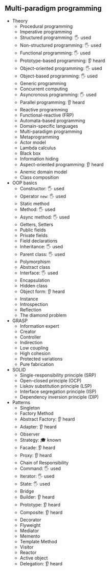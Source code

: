 ## Multi-paradigm programming

- Theory
  - Procedural programming
  - Imperative programming
  - Structured programming: 🖐️ used
  - Non-structured programming: 🖐️ used
  - Functional programming: 🖐️ used
  - Prototype-based programming: 👂 heard
  - Object-oriented programming: 🖐️ used
  - Object-based programming: 🖐️ used
  - Generic programming
  - Concurrent computing
  - Asyncronous programming: 🖐️ used
  - Parallel programming: 👂 heard
  - Reactive programming
  - Functional-reactive (FRP)
  - Automata-based programming
  - Domain-specific languages
  - Multi-paradigm programming
  - Metaprogramming
  - Actor model
  - Lambda calculus
  - Black box
  - Information hiding
  - Aspect-oriented programming: 👂 heard
  - Anemic domain model
  - Class composition
- OOP basics
  - Constructor: 🖐️ used
  - Operator `new`: 🖐️ used
  - Static method
  - Method: 🖐️ used
  - Async method: 🖐️ used
  - Getters, Setters
  - Public fields
  - Private fields
  - Field declarations
  - Inheritance: 🖐️ used
  - Parent class: 🖐️ used
  - Polymorphism
  - Abstract class
  - Interface: 🖐️ used
  - Encapsulation
  - Hidden class
  - Object form: 👂 heard
  - Instance
  - Introspection
  - Reflection
  - The diamond problem
- GRASP
  - Information expert
  - Creator
  - Controller
  - Indirection
  - Low coupling
  - High cohesion
  - Protected variations
  - Pure fabrication
- SOLID
  - Single-responsibility principle (SRP)
  - Open–closed principle (OCP)
  - Liskov substitution principle (LSP)
  - Interface segregation principle (ISP)
  - Dependency inversion principle (DIP)
- Patterns
  - Singleton
  - Factory Method
  - Abstract Factory: 👂 heard
  - Adapter: 👂 heard
  - Observer
  - Strategy: 🎓 known
  - Facade: 👂 heard
  - Proxy: 👂 heard
  - Chain of Responsibility
  - Command: 🖐️ used
  - Iterator: 🖐️ used
  - State: 🖐️ used
  - Bridge
  - Builder: 👂 heard
  - Prototype: 👂 heard
  - Composite: 👂 heard
  - Decorator
  - Flyweight
  - Mediator
  - Memento
  - Template Method
  - Visitor
  - Reactor
  - Active object
  - Delegation: 👂 heard
